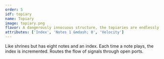 ```yaml
---
order: 5
idf: topiary
name: Topiary
image: topiary.png
flavor: A dangerously innocuous structure, the topiaries are endlessly groomed by the nuns and monks.
attributes: ['Index', 'Notes 1 &mdash; 8', 'Velocity']
---
```

Like shrines but has eight notes and an index. Each time a note plays, the index is incremented. Routes the flow of signals through open ports.